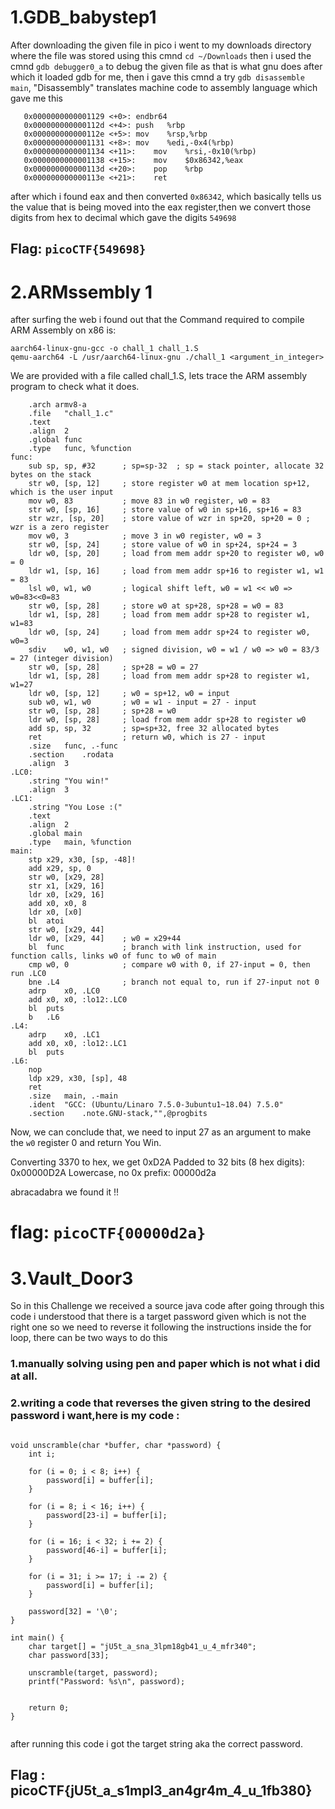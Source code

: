 # 1.GDB_babystep1

After downloading the given file in pico i went to my downloads directory where the file was stored using this cmnd
`cd ~/Downloads`
then i used the cmnd
`gdb debugger0_a` to debug the given file as that is what gnu does
after which it loaded gdb for me, then i gave this cmnd a try
`gdb disassemble main`, "Disassembly" translates machine code to assembly language
which gave me this
```
   0x0000000000001129 <+0>:	endbr64
   0x000000000000112d <+4>:	push   %rbp
   0x000000000000112e <+5>:	mov    %rsp,%rbp
   0x0000000000001131 <+8>:	mov    %edi,-0x4(%rbp)
   0x0000000000001134 <+11>:	mov    %rsi,-0x10(%rbp)
   0x0000000000001138 <+15>:	mov    $0x86342,%eax
   0x000000000000113d <+20>:	pop    %rbp
   0x000000000000113e <+21>:	ret
```
after which i found eax and then converted `0x86342`, which basically tells us the value that is being moved into the eax register,then we convert those digits from hex to decimal which gave the digits `549698`
 ## Flag: `picoCTF{549698}`

# 2.ARMssembly 1 

after surfing the web i found out that the Command required to compile ARM Assembly on x86 is:

```
aarch64-linux-gnu-gcc -o chall_1 chall_1.S 
qemu-aarch64 -L /usr/aarch64-linux-gnu ./chall_1 <argument_in_integer>
```


We are provided with a file called chall_1.S, lets trace the ARM assembly program to check what it does. 

```
	.arch armv8-a
	.file	"chall_1.c"
	.text
	.align	2
	.global	func
	.type	func, %function
func:
	sub	sp, sp, #32      ; sp=sp-32  ; sp = stack pointer, allocate 32 bytes on the stack  
	str	w0, [sp, 12]     ; store register w0 at mem location sp+12, which is the user input 
	mov	w0, 83           ; move 83 in w0 register, w0 = 83 
	str	w0, [sp, 16]     ; store value of w0 in sp+16, sp+16 = 83 
	str	wzr, [sp, 20]    ; store value of wzr in sp+20, sp+20 = 0 ; wzr is a zero register
	mov	w0, 3            ; move 3 in w0 register, w0 = 3
	str	w0, [sp, 24]     ; store value of w0 in sp+24, sp+24 = 3
	ldr	w0, [sp, 20]     ; load from mem addr sp+20 to register w0, w0 = 0
	ldr	w1, [sp, 16]     ; load from mem addr sp+16 to register w1, w1 = 83
	lsl	w0, w1, w0       ; logical shift left, w0 = w1 << w0 => w0=83<<0=83
	str	w0, [sp, 28]     ; store w0 at sp+28, sp+28 = w0 = 83
	ldr	w1, [sp, 28]     ; load from mem addr sp+28 to register w1, w1=83
	ldr	w0, [sp, 24]     ; load from mem addr sp+24 to register w0, w0=3
	sdiv	w0, w1, w0   ; signed division, w0 = w1 / w0 => w0 = 83/3 = 27 (integer division)
	str	w0, [sp, 28]     ; sp+28 = w0 = 27
	ldr	w1, [sp, 28]     ; load from mem addr sp+28 to register w1, w1=27
	ldr	w0, [sp, 12]     ; w0 = sp+12, w0 = input 
	sub	w0, w1, w0       ; w0 = w1 - input = 27 - input 
	str	w0, [sp, 28]     ; sp+28 = w0 
	ldr	w0, [sp, 28]     ; load from mem addr sp+28 to register w0 
	add	sp, sp, 32       ; sp=sp+32, free 32 allocated bytes  
	ret                  ; return w0, which is 27 - input  
	.size	func, .-func
	.section	.rodata
	.align	3
.LC0:
	.string	"You win!"
	.align	3
.LC1:
	.string	"You Lose :("
	.text
	.align	2
	.global	main
	.type	main, %function
main:
	stp	x29, x30, [sp, -48]!
	add	x29, sp, 0
	str	w0, [x29, 28]
	str	x1, [x29, 16]
	ldr	x0, [x29, 16]
	add	x0, x0, 8
	ldr	x0, [x0]
	bl	atoi
	str	w0, [x29, 44]
	ldr	w0, [x29, 44]    ; w0 = x29+44
	bl	func             ; branch with link instruction, used for function calls, links w0 of func to w0 of main 
	cmp	w0, 0            ; compare w0 with 0, if 27-input = 0, then run .LC0
	bne	.L4              ; branch not equal to, run if 27-input not 0  
	adrp	x0, .LC0
	add	x0, x0, :lo12:.LC0
	bl	puts
	b	.L6
.L4:
	adrp	x0, .LC1
	add	x0, x0, :lo12:.LC1
	bl	puts
.L6:
	nop
	ldp	x29, x30, [sp], 48
	ret
	.size	main, .-main
	.ident	"GCC: (Ubuntu/Linaro 7.5.0-3ubuntu1~18.04) 7.5.0"
	.section	.note.GNU-stack,"",@progbits

```

Now, we can conclude that, we need to input 27 as an argument to make the `w0` register 0 and return You Win. 


Converting 3370 to hex, we get 0xD2A 
Padded to 32 bits (8 hex digits): 0x00000D2A
Lowercase, no 0x prefix: 00000d2a

abracadabra we found it !!

# flag: `picoCTF{00000d2a}`



# 3.Vault_Door3

So in this Challenge we received a source java code after going through this code i understood that there is a target password given 
which is not the right one so we need to reverse it following the instructions inside the for loop, there can be two ways to do this 
### 1.manually solving using pen and paper which is not what i did at all.
### 2.writing a code that reverses the given string to the desired password i want,here is my code :
```

void unscramble(char *buffer, char *password) {
    int i;
    
    for (i = 0; i < 8; i++) {
        password[i] = buffer[i];
    }
    
    for (i = 8; i < 16; i++) {
        password[23-i] = buffer[i];
    }
    
    for (i = 16; i < 32; i += 2) {
        password[46-i] = buffer[i];
    }
    
    for (i = 31; i >= 17; i -= 2) {
        password[i] = buffer[i];
    }
    
    password[32] = '\0';
}

int main() {
    char target[] = "jU5t_a_sna_3lpm18gb41_u_4_mfr340";
    char password[33];
    
    unscramble(target, password);
    printf("Password: %s\n", password);
 
    
    return 0;
}


```
after running this code i got the target string aka the correct password.
## Flag : picoCTF{jU5t_a_s1mpl3_an4gr4m_4_u_1fb380}
